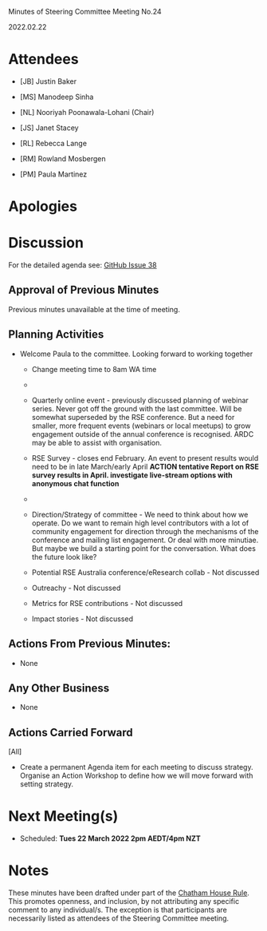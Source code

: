 Minutes of Steering Committee Meeting No.24

2022.02.22

# Attendees

-   [JB] Justin Baker

-   [MS] Manodeep Sinha

-   [NL] Nooriyah Poonawala-Lohani (Chair)

-   [JS] Janet Stacey

-   [RL] Rebecca Lange

-   [RM] Rowland Mosbergen

-   [PM] Paula Martinez

# Apologies

# Discussion

For the detailed agenda see: [GitHub Issue
38](https://github.com/rse-aunz/organisation/issues/38)

## Approval of Previous Minutes

Previous minutes unavailable at the time of meeting.

## Planning Activities

-   Welcome Paula to the committee. Looking forward to working together

    -   Change meeting time to 8am WA time

    -   

    -   Quarterly online event - previously discussed planning of webinar
        series. Never got off the ground with the last committee. Will be
        somewhat superseded by the RSE conference. But a need for smaller, more
        frequent events (webinars or local meetups) to grow engagement outside
        of the annual conference is recognised. ARDC may be able to assist with
        organisation.

    -   RSE Survey - closes end February. An event to present results would need
        to be in late March/early April **ACTION tentative Report on RSE survey
        results in April. investigate live-stream options with anonymous chat
        function**

    -   

    -   Direction/Strategy of committee - We need to think about how we operate.
        Do we want to remain high level contributors with a lot of community
        engagement for direction through the mechanisms of the conference and
        mailing list engagement. Or deal with more minutiae. But maybe we build
        a starting point for the conversation. What does the future look like?

    -   Potential RSE Australia conference/eResearch collab - Not discussed

    -   Outreachy - Not discussed

    -   Metrics for RSE contributions - Not discussed

    -   Impact stories - Not discussed

## Actions From Previous Minutes:

-   None

## Any Other Business

-   None

## Actions Carried Forward

[All]

-   Create a permanent Agenda item for each meeting to discuss strategy.
    Organise an Action Workshop to define how we will move forward with setting
    strategy.

# Next Meeting(s)

-   Scheduled: **Tues 22 March 2022 2pm AEDT/4pm NZT**

# Notes

These minutes have been drafted under part of the [Chatham House
Rule](https://www.chathamhouse.org/chatham-house-rule). This promotes openness,
and inclusion, by not attributing any specific comment to any individual/s. The
exception is that participants are necessarily listed as attendees of the
Steering Committee meeting.
